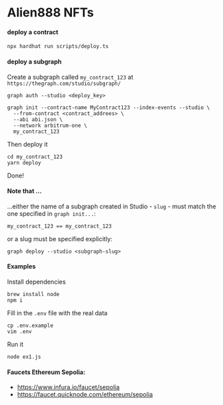 # Alien888 NFTs

#### deploy a contract

```shell
npx hardhat run scripts/deploy.ts
```


#### deploy a subgraph

Create a subgraph called `my_contract_123` at `https://thegraph.com/studio/subgraph/`
```
graph auth --studio <deploy_key>

graph init --contract-name MyContract123 --index-events --studio \
  --from-contract <contract_addrees> \
  --abi abi.json \
  --network arbitrum-one \
  my_contract_123
```

Then deploy it

```
cd my_contract_123
yarn deploy
```

Done!

#### Note that ...

...either the name of a subgraph created in Studio - `slug` - must match the one specified in `graph init...`:

```
my_contract_123 == my_contract_123
```

or a slug must be specified explicitly:

```
graph deploy --studio <subgraph-slug>
```

#### Examples

Install dependencies
```
brew install node
npm i
```

Fill in the `.env` file with the real data
```
cp .env.example
vim .env
```

Run it
```
node ex1.js
```

#### Faucets Ethereum Sepolia:
  * https://www.infura.io/faucet/sepolia
  * https://faucet.quicknode.com/ethereum/sepolia
